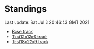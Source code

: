 # Standings

Last update: Sat Jul  3 20:46:43 GMT 2021

* [Base track](comps/Base/2021-07-03/standings.md)
* [Test12x12x6 track](comps/Test12x12x6/2021-07-03/standings.md)
* [Test18x22x9 track](comps/Test18x22x9/2021-07-03/standings.md)
